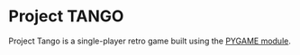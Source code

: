# Project TANGO

Project Tango is a single-player retro game built using the [PYGAME module](https://www.pygame.org).

